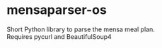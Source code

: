 # mensaparser-os
Short Python library to parse the mensa meal plan.  
Requires pycurl and BeautifulSoup4
